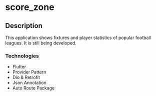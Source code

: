 # score_zone

## Description

This application shows fixtures and player statistics of popular football leagues. It is still being developed.

### Technologies

 - Flutter
 - Provider Pattern
 - Dio & Retrofit
 - Json Annotation
 - Auto Route Package


